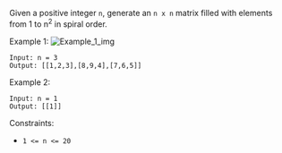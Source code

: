 Given a positive integer `n`, generate an `n x n` matrix filled with elements from 1 to n<sup>2</sup> in spiral order. 

Example 1:
![Example_1_img](https://assets.leetcode.com/uploads/2020/11/13/spiraln.jpg)
```
Input: n = 3
Output: [[1,2,3],[8,9,4],[7,6,5]]
```
Example 2:
```
Input: n = 1
Output: [[1]]
``` 

Constraints:
- `1 <= n <= 20`
